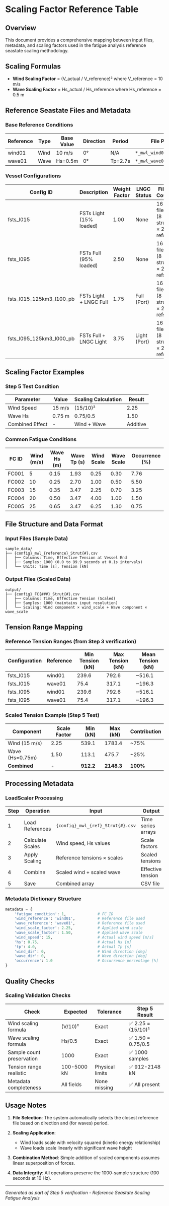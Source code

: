 # Scaling Factor Reference Table

## Overview
This document provides a comprehensive mapping between input files, metadata, and scaling factors used in the fatigue analysis reference seastate scaling methodology.

## Scaling Formulas
- **Wind Scaling Factor** = (V_actual / V_reference)² where V_reference = 10 m/s
- **Wave Scaling Factor** = Hs_actual / Hs_reference where Hs_reference = 0.5 m

## Reference Seastate Files and Metadata

### Base Reference Conditions
| Reference | Type | Base Value | Direction | Period | File Pattern |
|-----------|------|------------|-----------|--------|--------------|
| wind01 | Wind | 10 m/s | 0° | N/A | `*_mwl_wind01_Strut*.csv` |
| wave01 | Wave | Hs=0.5m | 0° | Tp=2.7s | `*_mwl_wave01_Strut*.csv` |

### Vessel Configurations
| Config ID | Description | Weight Factor | LNGC Status | Files Count |
|-----------|-------------|---------------|-------------|-------------|
| fsts_l015 | FSTs Light (15% loaded) | 1.00 | None | 16 files (8 struts × 2 refs) |
| fsts_l095 | FSTs Full (95% loaded) | 2.50 | None | 16 files (8 struts × 2 refs) |
| fsts_l015_125km3_l100_pb | FSTs Light + LNGC Full | 1.75 | Full (Port) | 16 files (8 struts × 2 refs) |
| fsts_l095_125km3_l000_pb | FSTs Full + LNGC Light | 3.75 | Light (Port) | 16 files (8 struts × 2 refs) |

## Scaling Factor Examples

### Step 5 Test Condition
| Parameter | Value | Scaling Calculation | Result |
|-----------|-------|-------------------|--------|
| Wind Speed | 15 m/s | (15/10)² | 2.25 |
| Wave Hs | 0.75 m | 0.75/0.5 | 1.50 |
| Combined Effect | - | Wind + Wave | Additive |

### Common Fatigue Conditions
| FC ID | Wind (m/s) | Wave Hs (m) | Wave Tp (s) | Wind Scale | Wave Scale | Occurrence (%) |
|-------|------------|-------------|-------------|------------|------------|----------------|
| FC001 | 5 | 0.15 | 1.93 | 0.25 | 0.30 | 7.76 |
| FC002 | 10 | 0.25 | 2.70 | 1.00 | 0.50 | 5.50 |
| FC003 | 15 | 0.35 | 3.47 | 2.25 | 0.70 | 3.25 |
| FC004 | 20 | 0.50 | 3.47 | 4.00 | 1.00 | 1.50 |
| FC005 | 25 | 0.65 | 3.47 | 6.25 | 1.30 | 0.75 |

## File Structure and Data Format

### Input Files (Sample Data)
```
sample_data/
├── {config}_mwl_{reference}_Strut{#}.csv
│   ├── Columns: Time, Effective Tension at Vessel End
│   ├── Samples: 1000 (0.0 to 99.9 seconds at 0.1s intervals)
│   └── Units: Time [s], Tension [kN]
```

### Output Files (Scaled Data)
```
output/
├── {config}_FC{###}_Strut{#}.csv
│   ├── Columns: Time, Effective Tension (Scaled)
│   ├── Samples: 1000 (maintains input resolution)
│   └── Scaling: Wind component × wind_scale + Wave component × wave_scale
```

## Tension Range Mapping

### Reference Tension Ranges (from Step 3 verification)
| Configuration | Reference | Min Tension (kN) | Max Tension (kN) | Mean Tension (kN) |
|--------------|-----------|------------------|------------------|-------------------|
| fsts_l015 | wind01 | 239.6 | 792.6 | ~516.1 |
| fsts_l015 | wave01 | 75.4 | 317.1 | ~196.3 |
| fsts_l095 | wind01 | 239.6 | 792.6 | ~516.1 |
| fsts_l095 | wave01 | 75.4 | 317.1 | ~196.3 |

### Scaled Tension Example (Step 5 Test)
| Component | Scale Factor | Min (kN) | Max (kN) | Contribution |
|-----------|-------------|----------|----------|--------------|
| Wind (15 m/s) | 2.25 | 539.1 | 1783.4 | ~75% |
| Wave (Hs=0.75m) | 1.50 | 113.1 | 475.7 | ~25% |
| **Combined** | - | **912.2** | **2148.3** | **100%** |

## Processing Metadata

### LoadScaler Processing
| Step | Operation | Input | Output | Metadata Tracked |
|------|-----------|-------|--------|------------------|
| 1 | Load References | `{config}_mwl_{ref}_Strut{#}.csv` | Time series arrays | Reference names |
| 2 | Calculate Scales | Wind speed, Hs values | Scale factors | wind_scale_factor, wave_scale_factor |
| 3 | Apply Scaling | Reference tensions × scales | Scaled tensions | Applied factors |
| 4 | Combine | Scaled wind + scaled wave | Effective tension | fatigue_condition_id |
| 5 | Save | Combined array | CSV file | Full metadata dict |

### Metadata Dictionary Structure
```python
metadata = {
    'fatigue_condition': 1,              # FC ID
    'wind_reference': 'wind01',          # Reference file used
    'wave_reference': 'wave01',          # Reference file used
    'wind_scale_factor': 2.25,           # Applied wind scale
    'wave_scale_factor': 1.50,           # Applied wave scale
    'wind_speed': 15,                    # Actual wind speed [m/s]
    'hs': 0.75,                          # Actual Hs [m]
    'tp': 4.0,                           # Actual Tp [s]
    'wind_dir': 0,                       # Wind direction [deg]
    'wave_dir': 0,                       # Wave direction [deg]
    'occurrence': 1.0                    # Occurrence percentage [%]
}
```

## Quality Checks

### Scaling Validation Checks
| Check | Expected | Tolerance | Step 5 Result |
|-------|----------|-----------|---------------|
| Wind scaling formula | (V/10)² | Exact | ✅ 2.25 = (15/10)² |
| Wave scaling formula | Hs/0.5 | Exact | ✅ 1.50 = 0.75/0.5 |
| Sample count preservation | 1000 | Exact | ✅ 1000 samples |
| Tension range realistic | 100-5000 kN | Physical limits | ✅ 912-2148 kN |
| Metadata completeness | All fields | None missing | ✅ All present |

## Usage Notes

1. **File Selection**: The system automatically selects the closest reference file based on direction and (for waves) period.

2. **Scaling Application**: 
   - Wind loads scale with velocity squared (kinetic energy relationship)
   - Wave loads scale linearly with significant wave height

3. **Combination Method**: Simple addition of scaled components assumes linear superposition of forces.

4. **Data Integrity**: All operations preserve the 1000-sample structure (100 seconds at 10 Hz).

---
*Generated as part of Step 5 verification - Reference Seastate Scaling Fatigue Analysis*